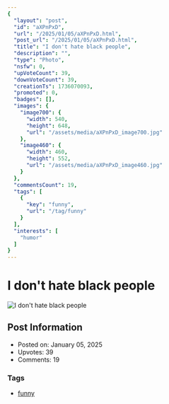 ```yaml
---
{
  "layout": "post",
  "id": "aXPnPxD",
  "url": "/2025/01/05/aXPnPxD.html",
  "post_url": "/2025/01/05/aXPnPxD.html",
  "title": "I don't hate black people",
  "description": "",
  "type": "Photo",
  "nsfw": 0,
  "upVoteCount": 39,
  "downVoteCount": 39,
  "creationTs": 1736070093,
  "promoted": 0,
  "badges": [],
  "images": {
    "image700": {
      "width": 540,
      "height": 648,
      "url": "/assets/media/aXPnPxD_image700.jpg"
    },
    "image460": {
      "width": 460,
      "height": 552,
      "url": "/assets/media/aXPnPxD_image460.jpg"
    }
  },
  "commentsCount": 19,
  "tags": [
    {
      "key": "funny",
      "url": "/tag/funny"
    }
  ],
  "interests": [
    "humor"
  ]
}
---
```


# I don't hate black people

![I don't hate black people](/assets/media/aXPnPxD_image700.jpg)

## Post Information

- Posted on: January 05, 2025
- Upvotes: 39
- Comments: 19

### Tags

- [funny](/tag/funny)
